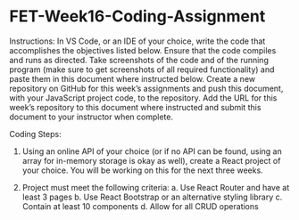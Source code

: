 # FET-Week16-Coding-Assignment

Instructions: 
In VS Code, or an IDE of your choice, write the code that accomplishes the objectives listed below. Ensure that the code compiles and runs as directed. Take screenshots of the code and of the running program (make sure to get screenshots of all required functionality) and paste them in this document where instructed below. Create a new repository on GitHub for this week’s assignments and push this document, with your JavaScript project code, to the repository. Add the URL for this week’s repository to this document where instructed and submit this document to your instructor when complete.

Coding Steps:
1. Using an online API of your choice (or if no API can be found, using an array for in-memory storage is okay as well), create a React project of your choice. You will be working on this for the next three weeks. 

2. Project must meet the following criteria:
    a. Use React Router and have at least 3 pages
    b. Use React Bootstrap or an alternative styling library
    c. Contain at least 10 components
    d. Allow for all CRUD operations
